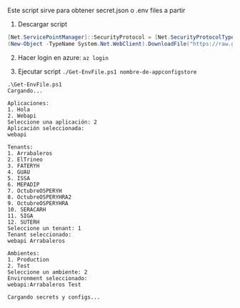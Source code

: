 Este script sirve para obtener secret.json o .env files a partir

1. Descargar script

```powershell
[Net.ServicePointManager]::SecurityProtocol = [Net.SecurityProtocolType]::Tls12
(New-Object -TypeName System.Net.WebClient).DownloadFile("https://raw.githubusercontent.com/octubre-softlab/dev-tools/main/azure-appconfigs/Get-EnvFile.ps1", "$PWD/Get-EnvFile.ps1")
```

2. Hacer login en azure: `az login`

3. Ejecutar script `./Get-EnvFile.ps1 nombre-de-appconfigstore`

```
.\Get-EnvFile.ps1
Cargando...

Aplicaciones:
1. Hola
2. Webapi
Seleccione una aplicación: 2
Aplicación seleccionada: 
webapi

Tenants:
1. Arrabaleros
2. ElTrineo
3. FATERYH
4. GUAU
5. ISSA
6. MEPADIP
7. OctubreOSPERYH
8. OctubreOSPERYHRA2
9. OctubreOSPERYHRA
10. SERACARH
11. SIGA
12. SUTERH
Seleccione un tenant: 1
Tenant seleccionado:
webapi Arrabaleros

Ambientes:
1. Production
2. Test
Seleccione un ambiente: 2
Environment seleccionado:
webapi:Arrabaleros Test

Cargando secrets y configs...
```